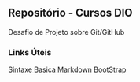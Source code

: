 ## Repositório - Cursos DIO
Desafio de Projeto sobre Git/GitHub

### Links Úteis
[Sintaxe Basica Markdown](https://www.markdownguide.org/basic-syntax/)
[BootStrap](https://getbootstrap.com/)
